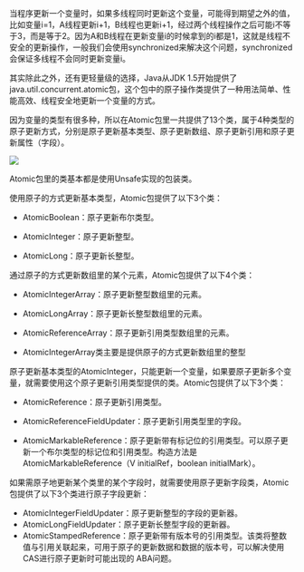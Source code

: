 当程序更新一个变量时，如果多线程同时更新这个变量，可能得到期望之外的值，比如变量i=1，A线程更新i+1，B线程也更新i+1，经过两个线程操作之后可能i不等于3，而是等于2。因为A和B线程在更新变量i的时候拿到的i都是1，这就是线程不安全的更新操作，一般我们会使用synchronized来解决这个问题，synchronized会保证多线程不会同时更新变量i。

其实除此之外，还有更轻量级的选择，Java从JDK 1.5开始提供了java.util.concurrent.atomic包，这个包中的原子操作类提供了一种用法简单、性能高效、线程安全地更新一个变量的方式。

因为变量的类型有很多种，所以在Atomic包里一共提供了13个类，属于4种类型的原子更新方式，分别是原子更新基本类型、原子更新数组、原子更新引用和原子更新属性（字段）。

![](https://cdn.jsdelivr.net/gh/itwanger/toBeBetterJavaer/images/thread/sanfene/atomic-1.png)


Atomic包里的类基本都是使用Unsafe实现的包装类。

使用原子的方式更新基本类型，Atomic包提供了以下3个类：

*   AtomicBoolean：原子更新布尔类型。

*   AtomicInteger：原子更新整型。

*   AtomicLong：原子更新长整型。

通过原子的方式更新数组里的某个元素，Atomic包提供了以下4个类：

*   AtomicIntegerArray：原子更新整型数组里的元素。

*   AtomicLongArray：原子更新长整型数组里的元素。

*   AtomicReferenceArray：原子更新引用类型数组里的元素。

*   AtomicIntegerArray类主要是提供原子的方式更新数组里的整型

原子更新基本类型的AtomicInteger，只能更新一个变量，如果要原子更新多个变量，就需要使用这个原子更新引用类型提供的类。Atomic包提供了以下3个类：

*   AtomicReference：原子更新引用类型。

*   AtomicReferenceFieldUpdater：原子更新引用类型里的字段。

*   AtomicMarkableReference：原子更新带有标记位的引用类型。可以原子更新一个布尔类型的标记位和引用类型。构造方法是AtomicMarkableReference（V initialRef，boolean initialMark）。

如果需原子地更新某个类里的某个字段时，就需要使用原子更新字段类，Atomic包提供了以下3个类进行原子字段更新：

*   AtomicIntegerFieldUpdater：原子更新整型的字段的更新器。
*   AtomicLongFieldUpdater：原子更新长整型字段的更新器。
*   AtomicStampedReference：原子更新带有版本号的引用类型。该类将整数值与引用关联起来，可用于原子的更新数据和数据的版本号，可以解决使用CAS进行原子更新时可能出现的 ABA问题。
